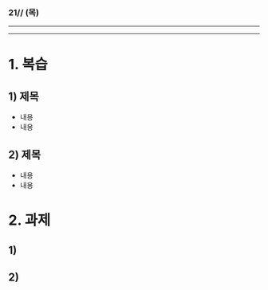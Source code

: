### 21// (목)
---------------------------



----------------------------
# 1. 복습
## 1) 제목
- 내용
- 내용

## 2) 제목
- 내용
- 내용

# 2. 과제
## 1)
## 2)